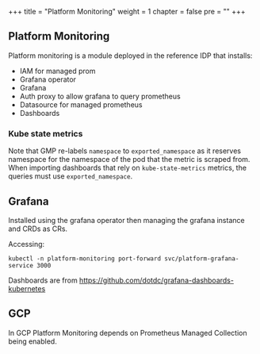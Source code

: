 +++
title = "Platform Monitoring"
weight = 1
chapter = false
pre = ""
+++

## Platform Monitoring
Platform monitoring is a module deployed in the reference IDP that installs:
* IAM for managed prom
* Grafana operator 
* Grafana 
* Auth proxy to allow grafana to query prometheus
* Datasource for managed prometheus
* Dashboards


### Kube state metrics

Note that GMP re-labels `namespace` to `exported_namespace` as it reserves namespace for the namespace of the pod that
the metric is scraped from. When importing dashboards that rely on `kube-state-metrics` metrics, the queries must use `exported_namespace`.

## Grafana

Installed using the grafana operator then managing the grafana instance and CRDs as CRs.

Accessing:

```
kubectl -n platform-monitoring port-forward svc/platform-grafana-service 3000
```

Dashboards are from https://github.com/dotdc/grafana-dashboards-kubernetes

## GCP

In GCP Platform Monitoring depends on Prometheus Managed Collection being enabled.
